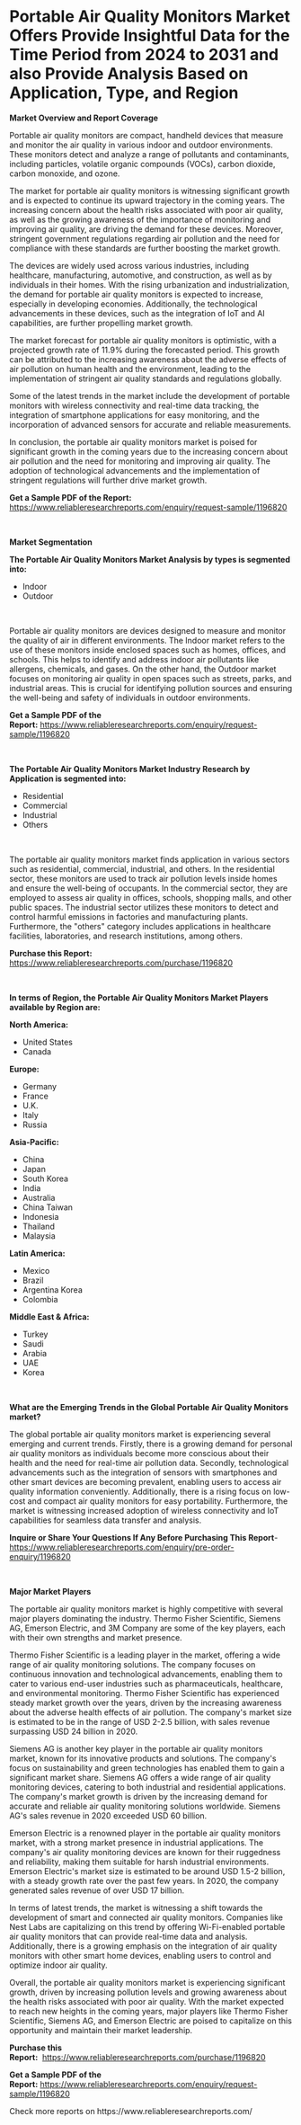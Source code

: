 <p><h1>Portable Air Quality Monitors Market Offers Provide Insightful Data for the Time Period from 2024 to 2031 and also Provide Analysis Based on Application, Type, and Region</h1></p><p><strong>Market Overview and Report Coverage</strong></p>
<p><p>Portable air quality monitors are compact, handheld devices that measure and monitor the air quality in various indoor and outdoor environments. These monitors detect and analyze a range of pollutants and contaminants, including particles, volatile organic compounds (VOCs), carbon dioxide, carbon monoxide, and ozone.</p><p>The market for portable air quality monitors is witnessing significant growth and is expected to continue its upward trajectory in the coming years. The increasing concern about the health risks associated with poor air quality, as well as the growing awareness of the importance of monitoring and improving air quality, are driving the demand for these devices. Moreover, stringent government regulations regarding air pollution and the need for compliance with these standards are further boosting the market growth.</p><p>The devices are widely used across various industries, including healthcare, manufacturing, automotive, and construction, as well as by individuals in their homes. With the rising urbanization and industrialization, the demand for portable air quality monitors is expected to increase, especially in developing economies. Additionally, the technological advancements in these devices, such as the integration of IoT and AI capabilities, are further propelling market growth.</p><p>The market forecast for portable air quality monitors is optimistic, with a projected growth rate of 11.9% during the forecasted period. This growth can be attributed to the increasing awareness about the adverse effects of air pollution on human health and the environment, leading to the implementation of stringent air quality standards and regulations globally.</p><p>Some of the latest trends in the market include the development of portable monitors with wireless connectivity and real-time data tracking, the integration of smartphone applications for easy monitoring, and the incorporation of advanced sensors for accurate and reliable measurements.</p><p>In conclusion, the portable air quality monitors market is poised for significant growth in the coming years due to the increasing concern about air pollution and the need for monitoring and improving air quality. The adoption of technological advancements and the implementation of stringent regulations will further drive market growth.</p></p>
<p><strong>Get a Sample PDF of the Report:</strong> <a href="https://www.reliableresearchreports.com/enquiry/request-sample/1196820">https://www.reliableresearchreports.com/enquiry/request-sample/1196820</a></p>
<p>&nbsp;</p>
<p><strong>Market Segmentation</strong></p>
<p><strong>The Portable Air Quality Monitors Market Analysis by types is segmented into:</strong></p>
<p><ul><li>Indoor</li><li>Outdoor</li></ul></p>
<p>&nbsp;</p>
<p><p>Portable air quality monitors are devices designed to measure and monitor the quality of air in different environments. The Indoor market refers to the use of these monitors inside enclosed spaces such as homes, offices, and schools. This helps to identify and address indoor air pollutants like allergens, chemicals, and gases. On the other hand, the Outdoor market focuses on monitoring air quality in open spaces such as streets, parks, and industrial areas. This is crucial for identifying pollution sources and ensuring the well-being and safety of individuals in outdoor environments.</p></p>
<p><strong>Get a Sample PDF of the Report:</strong>&nbsp;<a href="https://www.reliableresearchreports.com/enquiry/request-sample/1196820">https://www.reliableresearchreports.com/enquiry/request-sample/1196820</a></p>
<p>&nbsp;</p>
<p><strong>The Portable Air Quality Monitors Market Industry Research by Application is segmented into:</strong></p>
<p><ul><li>Residential</li><li>Commercial</li><li>Industrial</li><li>Others</li></ul></p>
<p>&nbsp;</p>
<p><p>The portable air quality monitors market finds application in various sectors such as residential, commercial, industrial, and others. In the residential sector, these monitors are used to track air pollution levels inside homes and ensure the well-being of occupants. In the commercial sector, they are employed to assess air quality in offices, schools, shopping malls, and other public spaces. The industrial sector utilizes these monitors to detect and control harmful emissions in factories and manufacturing plants. Furthermore, the "others" category includes applications in healthcare facilities, laboratories, and research institutions, among others.</p></p>
<p><strong>Purchase this Report:</strong>&nbsp; <a href="https://www.reliableresearchreports.com/purchase/1196820">https://www.reliableresearchreports.com/purchase/1196820</a></p>
<p>&nbsp;</p>
<p><strong>In terms of Region, the Portable Air Quality Monitors Market Players available by Region are:</strong></p>
<p>
    <p> <strong> North America: </strong>
        <ul>
            <li>United States</li>
            <li>Canada</li>
        </ul>
        </p> 
    <p> <strong> Europe: </strong>
        <ul>
            <li>Germany</li>
            <li>France</li>
            <li>U.K.</li>
            <li>Italy</li>
            <li>Russia</li>
        </ul>
        </p> 
    <p> <strong> Asia-Pacific: </strong>
        <ul>
            <li>China</li>
            <li>Japan</li>
            <li>South Korea</li>
            <li>India</li>
            <li>Australia</li>
            <li>China Taiwan</li>
            <li>Indonesia</li>
            <li>Thailand</li>
            <li>Malaysia</li>
        </ul>
        </p> 
    <p> <strong> Latin America: </strong>
        <ul>
            <li>Mexico</li>
            <li>Brazil</li>
            <li>Argentina Korea</li>
            <li>Colombia</li>
        </ul>
        </p> 
    <p> <strong> Middle East & Africa: </strong>
        <ul>
            <li>Turkey</li>
            <li>Saudi</li>
            <li>Arabia</li>
            <li>UAE</li>
            <li>Korea</li>
        </ul>
    </p>
    </p>
<p>&nbsp;</p>
<p><strong>What are the Emerging Trends in the Global Portable Air Quality Monitors market?</strong></p>
<p><p>The global portable air quality monitors market is experiencing several emerging and current trends. Firstly, there is a growing demand for personal air quality monitors as individuals become more conscious about their health and the need for real-time air pollution data. Secondly, technological advancements such as the integration of sensors with smartphones and other smart devices are becoming prevalent, enabling users to access air quality information conveniently. Additionally, there is a rising focus on low-cost and compact air quality monitors for easy portability. Furthermore, the market is witnessing increased adoption of wireless connectivity and IoT capabilities for seamless data transfer and analysis.</p></p>
<p><strong>Inquire or Share Your Questions If Any Before Purchasing This Report</strong>- <a href="https://www.reliableresearchreports.com/enquiry/pre-order-enquiry/1196820">https://www.reliableresearchreports.com/enquiry/pre-order-enquiry/1196820</a></p>
<p>&nbsp;</p>
<p><strong>Major Market Players</strong></p>
<p><p>The portable air quality monitors market is highly competitive with several major players dominating the industry. Thermo Fisher Scientific, Siemens AG, Emerson Electric, and 3M Company are some of the key players, each with their own strengths and market presence.</p><p>Thermo Fisher Scientific is a leading player in the market, offering a wide range of air quality monitoring solutions. The company focuses on continuous innovation and technological advancements, enabling them to cater to various end-user industries such as pharmaceuticals, healthcare, and environmental monitoring. Thermo Fisher Scientific has experienced steady market growth over the years, driven by the increasing awareness about the adverse health effects of air pollution. The company's market size is estimated to be in the range of USD 2-2.5 billion, with sales revenue surpassing USD 24 billion in 2020.</p><p>Siemens AG is another key player in the portable air quality monitors market, known for its innovative products and solutions. The company's focus on sustainability and green technologies has enabled them to gain a significant market share. Siemens AG offers a wide range of air quality monitoring devices, catering to both industrial and residential applications. The company's market growth is driven by the increasing demand for accurate and reliable air quality monitoring solutions worldwide. Siemens AG's sales revenue in 2020 exceeded USD 60 billion.</p><p>Emerson Electric is a renowned player in the portable air quality monitors market, with a strong market presence in industrial applications. The company's air quality monitoring devices are known for their ruggedness and reliability, making them suitable for harsh industrial environments. Emerson Electric's market size is estimated to be around USD 1.5-2 billion, with a steady growth rate over the past few years. In 2020, the company generated sales revenue of over USD 17 billion.</p><p>In terms of latest trends, the market is witnessing a shift towards the development of smart and connected air quality monitors. Companies like Nest Labs are capitalizing on this trend by offering Wi-Fi-enabled portable air quality monitors that can provide real-time data and analysis. Additionally, there is a growing emphasis on the integration of air quality monitors with other smart home devices, enabling users to control and optimize indoor air quality.</p><p>Overall, the portable air quality monitors market is experiencing significant growth, driven by increasing pollution levels and growing awareness about the health risks associated with poor air quality. With the market expected to reach new heights in the coming years, major players like Thermo Fisher Scientific, Siemens AG, and Emerson Electric are poised to capitalize on this opportunity and maintain their market leadership.</p></p>
<p><strong>Purchase this Report:</strong>&nbsp;&nbsp;<a href="https://www.reliableresearchreports.com/purchase/1196820">https://www.reliableresearchreports.com/purchase/1196820</a></p>
<p></p>
<p><strong>Get a Sample PDF of the Report:</strong>&nbsp;<a href="https://www.reliableresearchreports.com/enquiry/request-sample/1196820">https://www.reliableresearchreports.com/enquiry/request-sample/1196820</a></p>
<p>Check more reports on https://www.reliableresearchreports.com/</p>